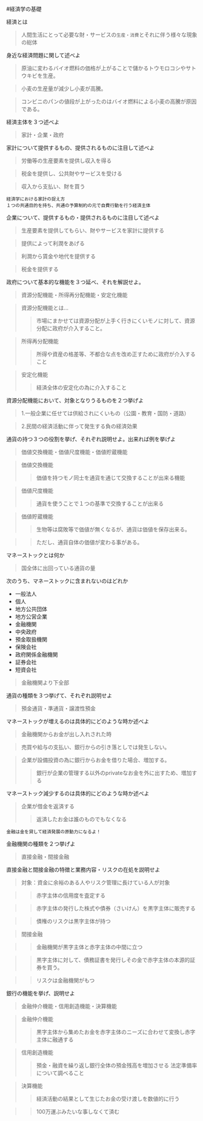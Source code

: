 #経済学の基礎

経済とは
>人間生活にとって必要な財・サービスの`生産・消費`とそれに伴う様々な現象の総体

身近な経済問題に関して述べよ
>原油に変わるバイオ燃料の価格が上がることで儲かるトウモロコシやサトウキビを生産。

>小麦の生産量が減少し小麦が高騰。

>コンビニのパンの値段が上がったのはバイオ燃料による小麦の高騰が原因である。

経済主体を３つ述べよ
>家計・企業・政府

家計について提供するもの、提供されるものに注目して述べよ
>労働等の生産要素を提供し収入を得る

>税金を提供し、公共財やサービスを受ける

>収入から支払い、財を買う

```
経済学における家計の捉え方
１つの共通目的を持ち、共通の予算制約の元で自費行動を行う経済主体
```

企業について、提供するもの・提供されるものに注目して述べよ

>生産要素を提供してもらい、財やサービスを家計に提供する

>提供によって利潤をあげる

>利潤から賃金や地代を提供する

>税金を提供する

政府について基本的な機能を３つ延べ、それを解説せよ。

>資源分配機能・所得再分配機能・安定化機能

>資源分配機能とは…
>>市場にまかせては資源分配が上手く行きにくいモノに対して、資源分配に政府が介入すること。

>所得再分配機能
>>所得や資産の格差等、不都合な点を改め正すために政府が介入すること

>安定化機能
>>経済全体の安定化の為に介入すること

資源分配機能において、対象となりうるものを２つ挙げよ
>1.一般企業に任せては供給されにくいもの（公園・教育・国防・道路）

>2.民間の経済活動に伴って発生する負の経済効果

通貨の持つ３つの役割を挙げ、それぞれ説明せよ。出来れば例を挙げよ
>価値交換機能・価値尺度機能・価値貯蔵機能

>価値交換機能
>>価値を持つモノ同士を通貨を通じて交換することが出来る機能

>価値尺度機能
>>通貨を使うことで１つの基準で交換することが出来る

>価値貯蔵機能
>>生物等は腐敗等で価値が無くなるが、通貨は価値を保存出来る。

>>ただし、通貨自体の価値が変わる事がある。

マネーストックとは何か
>国全体に出回っている通貨の量

次のうち、マネーストックに含まれないのはどれか
- 一般法人
- 個人
- 地方公共団体
- 地方公営企業
- 金融機関
- 中央政府
- 預金取扱機関
- 保険会社
- 政府関係金融機関
- 証券会社
- 短資会社
>金融機関より下全部

通貨の種類を３つ挙げて、それぞれ説明せよ
>預金通貨・準通貨・譲渡性預金

マネーストックが増えるのは具体的にどのような時か述べよ
>金融機関からお金が出し入れされた時

>売買や給与の支払い、銀行からの引き落としでは発生しない。

>企業が設備投資の為に銀行からお金を借りた場合、増加する。
>>銀行が企業の管理する以外のprivateなお金を外に出すため、増加する

マネーストック減少するのは具体的にどのような時か述べよ
>企業が借金を返済する
>>返済したお金は誰のものでもなくなる

```
金融は金を貸して経済発展の原動力になるよ！
```

金融機関の種類を２つ挙げよ
>直接金融・間接金融

直接金融と間接金融の特徴と業務内容・リスクの在処を説明せよ
>対象：資金に余裕のある人やリスク管理に長けている人が対象

>>赤字主体の信用度を査定する

>>赤字主体の発行した株式や債券（さいけん）を黒字主体に販売する

>>債権のリスクは黒字主体が持つ

>間接金融

>>金融機関が黒字主体と赤字主体の中間に立つ

>>黒字主体に対して、債務証書を発行しその金で赤字主体の本源的証券を買う。

>>リスクは金融機関がもつ

銀行の機能を挙げ、説明せよ
>金融仲介機能・信用創造機能・決算機能

>金融仲介機能
>>黒字主体から集めたお金を赤字主体のニーズに合わせて変換し赤字主体に融通する

>信用創造機能
>>預金・融資を繰り返し銀行全体の預金残高を増加させる
>>法定準備率について調べること

>決算機能
>>経済活動の結果として生じたお金の受け渡しを数値的に行う

>>100万運ぶみたいな事しなくて済む
